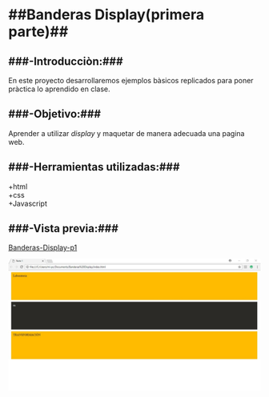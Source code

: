 ##Banderas Display(primera parte)##
===
###-Introducciòn:###
---
En este proyecto desarrollaremos ejemplos bàsicos replicados para poner pràctica lo aprendido en clase.


###-Objetivo:###
---
Aprender a utilizar *display* y maquetar de manera adecuada una pagina web.



###-Herramientas utilizadas:###
---
+html  
+css  
+Javascript  

###-Vista previa:###
---
[Banderas-Display-p1](https://natalycortez.github.io/Banderas-Display-P1/.)

![BDP1](assents/BanderaDisplay1.jpg)